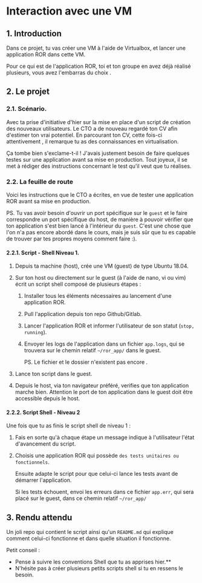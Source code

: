 # Interaction avec une VM

## 1. Introduction
Dans ce projet, tu vas créer une VM à l'aide de Virtualbox, et lancer une application ROR dans cette VM.

Pour ce qui est de l'application ROR, toi et ton groupe en avez déjà réalisé plusieurs, vous avez l'embarras du choix <emoji>.

## 2. Le projet
### 2.1. Scénario.
Avec ta prise d'initiative d'hier sur la mise en place d'un script de création des nouveaux utilisateurs. 
Le CTO a de nouveau regardé ton CV afin d'estimer ton vrai potentiel. 
En parcourant ton CV, cette fois-ci attentivement <emoji>, il remarque tu as des connaissances en virtualisation.

Ça tombe bien s'exclame-t-il ! J'avais justement besoin de faire quelques testes sur une application avant sa mise en production.
Tout joyeux, il se met à rédiger des instructions concernant le test qu'il veut que tu réalises. <emoji>


### 2.2. La feuille de route
Voici les instructions que le CTO a écrites, en vue de tester une application ROR avant sa mise en production.

PS. Tu vas avoir besoin d'ouvrir un port spécifique sur le `guest` et le faire correspondre un port spécifique du host, de manière à pouvoir 
vérifier que ton application s'est bien lancé à l'intérieur du `guest`.
C'est une chose que l'on n'a pas encore abordé dans le cours,
mais je suis sûr que tu es capable de trouver par tes propres moyens comment faire :).

#### 2.2.1. Script - Shell Niveau 1.
1. Depuis ta machine (host), crée une VM (guest) de type Ubuntu 18.04.


2. Sur ton host ou directement sur le guest (à l'aide de nano, vi ou vim) écrit un script shell composé de plusieurs étapes :
   1. Installer tous les éléments nécessaires au lancement d'une application ROR.
   2. Pull l'application depuis ton repo Github/Gitlab.
   3. Lancer l'application ROR et informer l'utilisateur de son statut (`stop, running`).
   4. Envoyer les logs de l'application dans un fichier `app.logs`, qui se trouvera sur le chemin relatif `~/ror_app/` dans le guest. 
      
      PS. Le fichier et le dossier n'existent pas encore <emoji>.
   
  
3. Lance ton script dans le guest.


4. Depuis le host, via ton navigateur préféré, verifies que ton application marche bien.
   <emoji> Attention le port de ton application dans le guest doit être accessible depuis le host.


#### 2.2.2. Script Shell - Niveau 2
Une fois que tu as finis le script shell de niveau 1 :

1. Fais en sorte qu'à chaque étape un message indique à l'utilisateur l'état d'avancement du script.

2. Choisis une application ROR qui possède `des tests unitaires ou fonctionnels`. 

   Ensuite adapte le script pour que celui-ci lance les tests avant de démarrer l'application.

   Si les tests échouent, envoi les erreurs dans ce fichier `app.err`, qui sera placé sur le guest, dans ce chemin relatif `~/ror_app/`


## 3. Rendu attendu
Un joli repo qui contient le script ainsi qu'un `README.md` qui explique comment celui-ci fonctionne et dans quelle situation il fonctionne. 

Petit conseil : 
- Pense à suivre les conventions Shell que tu as apprises hier.**
- N'hésite pas à créer plusieurs petits scripts shell si tu en ressens le besoin.
